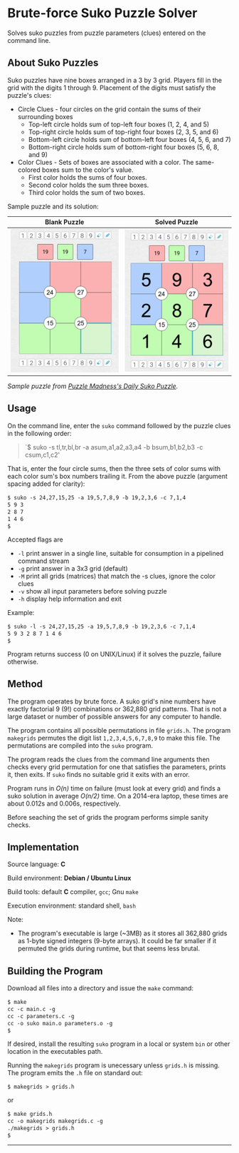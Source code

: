 # Brute-force Suko Puzzle Solver
Solves suko puzzles from puzzle parameters (clues) entered on the command line.
## About Suko Puzzles
Suko puzzles have nine boxes arranged in a 3 by 3 grid.  Players fill in the grid with the digits 1 through 9.  Placement of the digits must satisfy the puzzle's clues:
* Circle Clues - four circles on the grid contain the sums of their surrounding boxes
  * Top-left circle holds sum of top-left four boxes (1, 2, 4, and 5)
  * Top-right circle holds sum of top-right four boxes (2, 3, 5, and 6)
  * Bottom-left circle holds sum of bottom-left four boxes (4, 5, 6, and 7)
  * Bottom-right circle holds sum of bottom-right four boxes (5, 6, 8, and 9)
* Color Clues - Sets of boxes are associated with a color.  The same-colored boxes sum to the color's value.
  * First color holds the sums of four boxes.
  * Second color holds the sum three boxes.
  * Third color holds the sum of two boxes.

Sample puzzle and its solution:

Blank Puzzle | Solved Puzzle
-------------|-------------
![blank puzzle](images/suko-sample.png)|![solved puzzle](images/suko-sample-solved.png)

*Sample puzzle from [Puzzle Madness's Daily Suko Puzzle](https://puzzlemadness.co.uk/suko/mixed/2021/1/18).*

## Usage
On the command line, enter the `suko` command followed by the puzzle clues in the following order:
> `$ suko  -s tl,tr,bl,br -a asum,a1,a2,a3,a4 -b bsum,b1,b2,b3 -c csum,c1,c2'

That is, enter the four circle sums, then the three sets of color sums with each color sum's box numbers 
trailing it.  From the above puzzle (argument spacing added for clarity):
```
$ suko -s 24,27,15,25 -a 19,5,7,8,9 -b 19,2,3,6 -c 7,1,4
5 9 3
2 8 7
1 4 6
$
```
Accepted flags are
  - `-l`  print answer in a single line, suitable for consumption in a pipelined command stream
  - `-g`  print answer in a 3x3 grid (default)
  - `-M`  print all grids (matrices) that match the -s clues, ignore the color clues
  - `-v`  show all input parameters before solving puzzle
  - `-h`  display help information and exit

Example:
```
$ suko -l -s 24,27,15,25 -a 19,5,7,8,9 -b 19,2,3,6 -c 7,1,4
5 9 3 2 8 7 1 4 6
$
```
Program returns success (0 on UNIX/Linux) if it solves the puzzle, failure otherwise.


## Method
The program operates by brute force.  A suko grid's nine numbers have 
exactly factorial 9 (9!) combinations or 362,880 grid patterns.
That is not a large dataset or number of possible answers for any
computer to handle.

The program contains all possible permutations in file `grids.h`.  The program
`makegrids` permutes the digit list `1,2,3,4,5,6,7,8,9` to make this file.  The
permutations are compiled into the `suko` program.

The program reads the clues from the command line arguments then checks 
every grid permutation for one that satisfies the parameters, prints it,
then exits. If `suko` finds no suitable grid it exits with an error.

Program runs in *O(n)* time on failure (must look at every grid) and finds a
suko solution in average *O(n/2)* time.  On a 2014-era laptop, these times are
about 0.012s and 0.006s, respectively.

Before seaching the set of grids the program performs simple sanity checks.
 
## Implementation
 Source language: **C**
 
 Build environment: **Debian / Ubuntu Linux**
 
 Build tools: default **C** compiler, `gcc`; Gnu `make`
 
 Execution environment: standard shell, `bash`
 
 Note: 
   * The program's executable is large (~3MB) as it stores all 362,880 grids as 1-byte signed integers (9-byte arrays).
 It could be far smaller if it permuted the grids during runtime, but that seems less brutal.
 
## Building the Program
Download all files into a directory and issue the `make` command:
```
$ make
cc -c main.c -g
cc -c parameters.c -g
cc -o suko main.o parameters.o -g
$
```
If desired, install the resulting `suko` program in a local or system `bin` 
or other location in the executables path.

Running the `makegrids` program is unecessary unless `grids.h` is missing.
The program emits the `.h` file on standard out:
```
$ makegrids > grids.h
```
or
```
$ make grids.h
cc -o makegrids makegrids.c -g
./makegrids > grids.h
$
```
___
